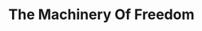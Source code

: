 ---
layout: books
title: The Machinery Of Freedom
subtitle: 
essential: 
categories: ['economics']
authors: ['David D. Friedman']
authors_twitter: ['']
excerpt: .
resource_url: http://www.daviddfriedman.com/The_Machinery_of_Freedom_.pdf
amazon_url: https://www.amazon.com/dp/0812690699
wikipedia_url: 
free_url: 
---